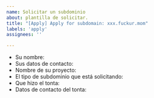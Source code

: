 ```yaml
---
name: Solicitar un subdominio
about: plantilla de solicitar.
title: "[Apply] Apply for subdomain: xxx.fuckur.mom"
labels: 'apply'
assignees: ''

---
```


* Su nombre: 
* Sus datos de contacto: 
* Nombre de su proyecto: 
* El tipo de subdominio que está solicitando: 
* Que hizo el tonta: 
* Datos de contacto del tonta: 
